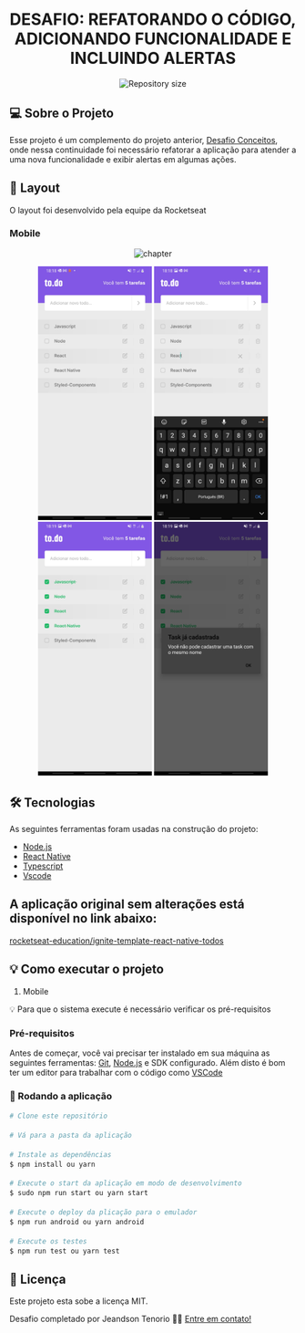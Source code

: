 <h1 align="center">
   DESAFIO: REFATORANDO O CÓDIGO, ADICIONANDO FUNCIONALIDADE E INCLUINDO ALERTAS 
</h1>

<p align="center">
  <img alt="Repository size" src="https://img.shields.io/static/v1?label=Last%20commit&message=December&color=yellowgreen&style=for-the-badge&logo=Slack">
</p>

## 💻 Sobre o Projeto

Esse projeto é um complemento do projeto anterior, [Desafio Conceitos](https://github.com/jeandsontb/React-Native-Chapter-01), onde nessa continuidade foi necessário refatorar a aplicação para atender a uma nova funcionalidade e exibir alertas em algumas ações.

## 🎨 Layout

O layout foi desenvolvido pela equipe da Rocketseat 

### Mobile

<p align="center">
  <img alt="chapter" title="#chapter" src="" width="200px">
</p>

<p align="center">
  <img alt="chapter" title="#chapter" src="https://raw.githubusercontent.com/jeandsontb/React-Native-Chapter-02/main/Screens/Screenshot_20211215-181840_todo.jpg" width="200px">

  <img alt="chapter" title="#chapter" src="https://raw.githubusercontent.com/jeandsontb/React-Native-Chapter-02/main/Screens/Screenshot_20211215-181855_todo.jpg" width="200px">

  <img alt="chapter" title="#chapter" src="https://raw.githubusercontent.com/jeandsontb/React-Native-Chapter-02/main/Screens/Screenshot_20211215-181916_todo.jpg" width="200px">

  <img alt="chapter" title="#chapter" src="https://raw.githubusercontent.com/jeandsontb/React-Native-Chapter-02/main/Screens/Screenshot_20211215-181928_todo.jpg" width="200px">
</p>

## 🛠 Tecnologias

As seguintes ferramentas foram usadas na construção do projeto:

- [Node.js][nodejs]
- [React Native][react-native]
- [Typescript][type]
- [Vscode][vscode]

## A aplicação original sem alterações está disponível no link abaixo:

[rocketseat-education/ignite-template-react-native-todos](https://github.com/rocketseat-education/ignite-template-react-native-todos)


## 💡 Como executar o projeto

1. Mobile 

💡 Para que o sistema execute é necessário verificar os pré-requisitos

### Pré-requisitos

Antes de começar, você vai precisar ter instalado em sua máquina as seguintes ferramentas:
[Git](https://git-scm.com), [Node.js][nodejs] e SDK configurado. 
Além disto é bom ter um editor para trabalhar com o código como [VSCode][vscode]

### 🧭 Rodando a aplicação

```bash
# Clone este repositório

# Vá para a pasta da aplicação 

# Instale as dependências
$ npm install ou yarn

# Execute o start da aplicação em modo de desenvolvimento
$ sudo npm run start ou yarn start

# Execute o deploy da plicação para o emulador
$ npm run android ou yarn android

# Execute os testes
$ npm run test ou yarn test


```

## 📝 Licença
Este projeto esta sobe a licença MIT.

Desafio completado por Jeandson Tenorio 👋🏽 [Entre em contato!](https://www.linkedin.com/in/jeandson/)

[nodejs]: https://nodejs.org/
[react-native]: https://reactnative.dev/
[yarn]: https://yarnpkg.com/
[vscode]: https://code.visualstudio.com/
[type]: https://www.typescriptlang.org/docs/